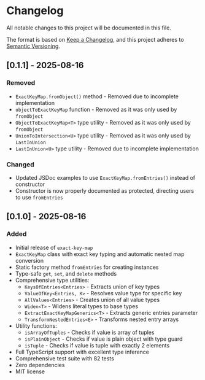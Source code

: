 # Changelog

All notable changes to this project will be documented in this file.

The format is based on [Keep a Changelog](https://keepachangelog.com/en/1.0.0/),
and this project adheres to [Semantic Versioning](https://semver.org/spec/v2.0.0.html).

## [0.1.1] - 2025-08-16

### Removed

- `ExactKeyMap.fromObject()` method - Removed due to incomplete implementation
- `objectToExactKeyMap` function - Removed as it was only used by `fromObject`
- `ObjectToExactKeyMap<T>` type utility - Removed as it was only used by `fromObject`
- `UnionToIntersection<U>` type utility - Removed as it was only used by `LastInUnion`
- `LastInUnion<U>` type utility - Removed due to incomplete implementation

### Changed

- Updated JSDoc examples to use `ExactKeyMap.fromEntries()` instead of constructor
- Constructor is now properly documented as protected, directing users to use `fromEntries`

## [0.1.0] - 2025-08-16

### Added

- Initial release of `exact-key-map`
- `ExactKeyMap` class with exact key typing and automatic nested map conversion
- Static factory method `fromEntries` for creating instances
- Type-safe `get`, `set`, and `delete` methods
- Comprehensive type utilities:
  - `KeysOfEntries<Entries>` - Extracts union of key types
  - `ValueOfKey<Entries, K>` - Resolves value type for specific key
  - `AllValues<Entries>` - Creates union of all value types
  - `Widen<T>` - Widens literal types to base types
  - `ExtractExactKeyMapGenerics<T>` - Extracts generic entries parameter
  - `TransformNestedEntries<E>` - Transforms nested entry arrays
- Utility functions:
  - `isArrayOfTuples` - Checks if value is array of tuples
  - `isPlainObject` - Checks if value is plain object with type guard
  - `isTuple` - Checks if value is tuple with exactly 2 elements
- Full TypeScript support with excellent type inference
- Comprehensive test suite with 82 tests
- Zero dependencies
- MIT license
